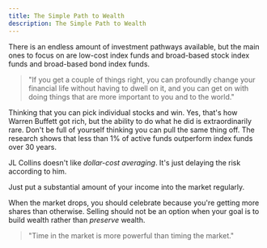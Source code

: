 ```yaml
---
title: The Simple Path to Wealth
description: The Simple Path to Wealth
---
```



There is an endless amount of investment pathways available, but the main ones to focus on are low-cost index funds and broad-based stock index funds and broad-based bond index funds.

> "If you get a couple of things right, you can profoundly change your financial life without having to dwell on it, and you can get on with doing things that are more important to you and to the world."

Thinking that you can pick individual stocks and win. Yes, that's how Warren Buffett got rich, but the ability to do what he did is extraordinarily rare. Don't be full of yourself thinking you can pull the same thing off. The research shows that less than 1% of active funds outperform index funds over 30 years.

JL Collins doesn't like *dollar-cost averaging*. It's just delaying the risk according to him. 

Just put a substantial amount of your income into the market regularly. 

When the market drops, you should celebrate because you're getting more shares than otherwise. Selling should not be an option when your goal is to build wealth rather than *preserve* wealth.

> "Time in the market is more powerful than timing the market."
